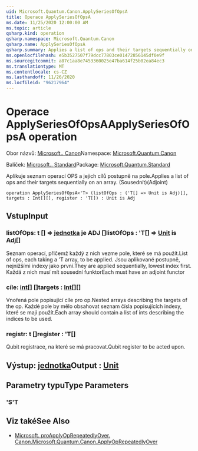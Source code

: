 ```yaml
---
uid: Microsoft.Quantum.Canon.ApplySeriesOfOpsA
title: Operace ApplySeriesOfOpsA
ms.date: 11/25/2020 12:00:00 AM
ms.topic: article
qsharp.kind: operation
qsharp.namespace: Microsoft.Quantum.Canon
qsharp.name: ApplySeriesOfOpsA
qsharp.summary: Applies a list of ops and their targets sequentially on an array. (Adjoint)
ms.openlocfilehash: e5b3527507f79dcc77803ce01472856145df0e9f
ms.sourcegitcommit: a87c1aa8e7453360025e47ba614f25b02ea84ec3
ms.translationtype: MT
ms.contentlocale: cs-CZ
ms.lasthandoff: 11/26/2020
ms.locfileid: "96217964"
---
```

# <a name="applyseriesofopsa-operation"></a><span data-ttu-id="d104e-102">Operace ApplySeriesOfOpsA</span><span class="sxs-lookup"><span data-stu-id="d104e-102">ApplySeriesOfOpsA operation</span></span>

<span data-ttu-id="d104e-103">Obor názvů: [Microsoft.. Canon](xref:Microsoft.Quantum.Canon)</span><span class="sxs-lookup"><span data-stu-id="d104e-103">Namespace: [Microsoft.Quantum.Canon](xref:Microsoft.Quantum.Canon)</span></span>

<span data-ttu-id="d104e-104">Balíček: [Microsoft.. Standard](https://nuget.org/packages/Microsoft.Quantum.Standard)</span><span class="sxs-lookup"><span data-stu-id="d104e-104">Package: [Microsoft.Quantum.Standard](https://nuget.org/packages/Microsoft.Quantum.Standard)</span></span>


<span data-ttu-id="d104e-105">Aplikuje seznam operací OPS a jejich cílů postupně na pole.</span><span class="sxs-lookup"><span data-stu-id="d104e-105">Applies a list of ops and their targets sequentially on an array.</span></span> <span data-ttu-id="d104e-106">(Sousednít)</span><span class="sxs-lookup"><span data-stu-id="d104e-106">(Adjoint)</span></span>

```qsharp
operation ApplySeriesOfOpsA<'T> (listOfOps : ('T[] => Unit is Adj)[], targets : Int[][], register : 'T[]) : Unit is Adj
```


## <a name="input"></a><span data-ttu-id="d104e-107">Vstup</span><span class="sxs-lookup"><span data-stu-id="d104e-107">Input</span></span>

### <a name="listofops--t--unit--is-adj"></a><span data-ttu-id="d104e-108">listOfOps: t [] => [jednotka](xref:microsoft.quantum.lang-ref.unit)  je ADJ []</span><span class="sxs-lookup"><span data-stu-id="d104e-108">listOfOps : 'T[] => [Unit](xref:microsoft.quantum.lang-ref.unit)  is Adj[]</span></span>

<span data-ttu-id="d104e-109">Seznam operací, přičemž každý z nich vezme pole, které se má použít.</span><span class="sxs-lookup"><span data-stu-id="d104e-109">List of ops, each taking a 'T array, to be applied.</span></span> <span data-ttu-id="d104e-110">Jsou aplikované postupně, nejnižšími indexy jako první.</span><span class="sxs-lookup"><span data-stu-id="d104e-110">They are applied sequentially, lowest index first.</span></span>
<span data-ttu-id="d104e-111">Každá z nich musí mít sousední funktor</span><span class="sxs-lookup"><span data-stu-id="d104e-111">Each must have an adjoint functor</span></span>


### <a name="targets--int"></a><span data-ttu-id="d104e-112">cíle: [int](xref:microsoft.quantum.lang-ref.int)[] []</span><span class="sxs-lookup"><span data-stu-id="d104e-112">targets : [Int](xref:microsoft.quantum.lang-ref.int)[][]</span></span>

<span data-ttu-id="d104e-113">Vnořená pole popisující cíle pro op.</span><span class="sxs-lookup"><span data-stu-id="d104e-113">Nested arrays describing the targets of the op.</span></span> <span data-ttu-id="d104e-114">Každé pole by mělo obsahovat seznam čísla popisujících indexy, které se mají použít.</span><span class="sxs-lookup"><span data-stu-id="d104e-114">Each array should contain a list of ints describing the indices to be used.</span></span>


### <a name="register--t"></a><span data-ttu-id="d104e-115">registr: t []</span><span class="sxs-lookup"><span data-stu-id="d104e-115">register : 'T[]</span></span>

<span data-ttu-id="d104e-116">Qubit registrace, na které se má pracovat.</span><span class="sxs-lookup"><span data-stu-id="d104e-116">Qubit register to be acted upon.</span></span>



## <a name="output--unit"></a><span data-ttu-id="d104e-117">Výstup: [jednotka](xref:microsoft.quantum.lang-ref.unit)</span><span class="sxs-lookup"><span data-stu-id="d104e-117">Output : [Unit](xref:microsoft.quantum.lang-ref.unit)</span></span>



## <a name="type-parameters"></a><span data-ttu-id="d104e-118">Parametry typu</span><span class="sxs-lookup"><span data-stu-id="d104e-118">Type Parameters</span></span>

### <a name="t"></a><span data-ttu-id="d104e-119">'S</span><span class="sxs-lookup"><span data-stu-id="d104e-119">'T</span></span>



## <a name="see-also"></a><span data-ttu-id="d104e-120">Viz také</span><span class="sxs-lookup"><span data-stu-id="d104e-120">See Also</span></span>

- [<span data-ttu-id="d104e-121">Microsoft. proApplyOpRepeatedlyOver. Canon.</span><span class="sxs-lookup"><span data-stu-id="d104e-121">Microsoft.Quantum.Canon.ApplyOpRepeatedlyOver</span></span>](xref:Microsoft.Quantum.Canon.ApplyOpRepeatedlyOver)